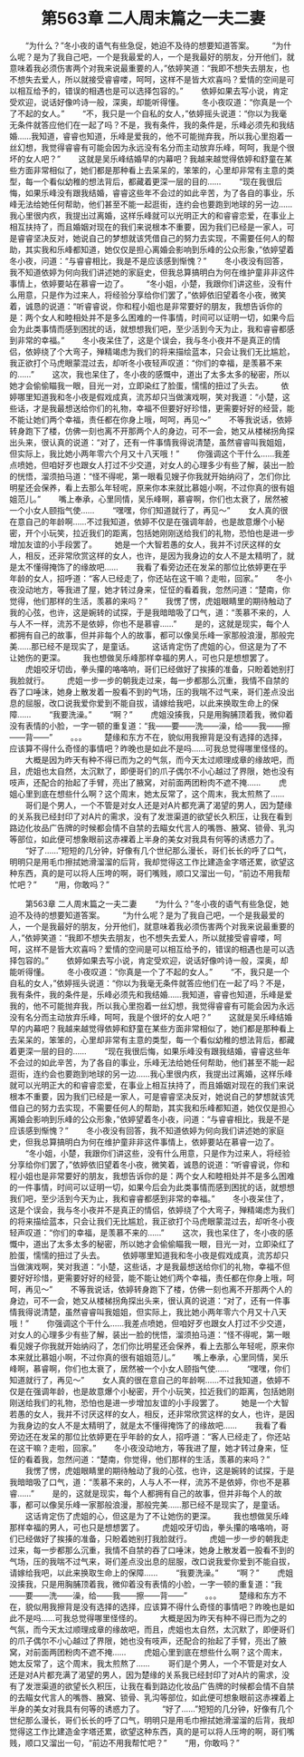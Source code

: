 # 　　第563章 二人周末篇之一夫二妻
　　“为什么？”冬小夜的语气有些急促，她迫不及待的想要知道答案。
　　“为什么呢？是为了我自己吧，一个是我最爱的人，一个是我最好的朋友，分开他们，就意味着我必须伤害两个对我来说最重要的人，”依婷笑道：“我即不想失去朋友，也不想失去爱人，所以就接受睿睿喽，呵呵，这样不是皆大欢喜吗？爱情的空间是可以相互给予的，错误的相遇也是可以选择包容的。”
　　依婷如果去写小说，肯定受欢迎，说话好像吟诗一般，深奥，却能听得懂。
　　冬小夜叹道：“你真是一个了不起的女人。”
　　“不，我只是一个自私的女人，”依婷摇头说道：“你以为我毫无条件就答应他们在一起了吗？不是，我有条件，我的条件是，乐峰必须先和我结婚……我知道，睿睿也知道，乐峰是爱我的，他不可能抛弃我，所以我心里抱着一丝幻想，我觉得睿睿有可能会因为永远没有名分而主动放弃乐峰，呵呵，我是个很坏的女人吧？”
　　这就是吴乐峰结婚早的内幕吧？我越来越觉得依婷和舒童在某些方面非常相似了，她们都是那种看上去呆呆的，笨笨的，心里却非常有主意的类型，每一个看似幼稚的想法背后，都藏着更深一层的目的……
　　“现在我很后悔，如果乐峰没有跟我结婚，睿睿这些年不会过的如此辛苦，为了各自的事业，乐峰无法给她任何帮助，他们甚至不能一起逛街，连约会也要跑到地球的另一边……我心里很内疚，我提出过离婚，这样乐峰就可以光明正大的和睿睿恋爱，在事业上相互扶持了，而且婚姻对现在的我们来说根本不重要，因为我们已经是一家人，可是睿睿坚决反对，她说自己的梦想就该凭借自己的努力去实现，不需要任何人的帮助，其实我和乐峰都知道，她仅仅是担心离婚会影响到乐峰的公众形象，”依婷望着冬小夜，问道：“与睿睿相比，我是不是应该感到惭愧？”
　　冬小夜没有回答，我不知道依婷为何向我们讲述她的家庭史，但我总算搞明白为何在维护童非非这件事情上，依婷要站在慕睿一边了。
　　“冬小姐，小楚，我跟你们讲这些，没有什么用意，只是作为过来人，将经验分享给你们罢了，”依婷依旧望着冬小夜，微笑着，诚恳的说道：“听睿睿说，你和程小姐也是非常要好的朋友，我想告诉你的是：两个女人和睦相处并不是多么困难的一件事情，时间可以证明一切，如果今后会为此类事情而感到困扰的话，就想想我们吧，至少活到今天为止，我和睿睿都感到非常的幸福。”
　　冬小夜呆住了，这是个误会，我与冬小夜并不是真正的情侣，依婷绕了个大弯子，殚精竭虑为我们的将来描绘蓝本，只会让我们无比尴尬，我正欲打个马虎眼蒙混过去，却听冬小夜轻声叹道：“你们的幸福，是羡慕不来的……”
　　这次，我也呆住了，冬小夜的感慨中，道出了太多太多的秘密，所以她才会偷偷瞄我一眼，目光一对，立即染红了脸蛋，懦懦的扭过了头去。
　　依婷哪里知道我和冬小夜是假戏成真，流苏却只当做演戏啊，笑对我道：“小楚，这些话，才是我最想送给你们的礼物，幸福不但要好好珍惜，更需要好好的经营，能不能让她们两个幸福，责任都在你身上哦，呵呵，再见～”
　　不等我说话，依婷转身跑下了楼，仿佛一刻也离不开那两个人的身边，可不一会，她又从楼梯拐角探出头来，很认真的说道：“对了，还有一件事情我得说清楚，虽然睿睿叫我姐姐，但实际上，我比她小两年零六个月又十八天哦！”
　　你强调这个干什么……我差点喷她，但咱好歹也跟女人打过不少交道，对女人的心理多少有些了解，装出一脸的恍悟，溜须拍马道：“怪不得呢，第一眼看见嫂子你我就开始纳闷了，怎们你比明星还会保养，看上去那么年轻呢，原来你本来就比慕姐小啊，不过你真的很有姐姐范儿。”
　　嘴上奉承，心里同情，吴乐峰啊，慕睿啊，你们也太衰了，居然被一个小女人颐指气使……
　　“嘿嘿，你们知道就行了，再见～”
　　女人真的很在意自己的年龄啊……不过我知道，依婷不仅是在强调年龄，也是故意爆个小秘密，开个小玩笑，拉近我们的距离，包括她刚刚送给我们的礼物，恐怕也是进一步增加友谊的小手段罢了。
　　她是一个大智若愚的女人，我并不讨厌这样的女人，相反，还非常欣赏这样的女人，也许，是因为我身边的女人不是太精明了，就是太不懂得掩饰了的缘故吧……
　　我看了看旁边还在发呆的那位比依婷更在乎年龄的女人，招呼道：“客人已经走了，你还站在这干嘛？走啦，回家。”
　　冬小夜没动地方，等我进了屋，她才转过身来，怔怔的看着我，忽然问道：“楚南，你觉得，他们那样的生活，羡慕的来吗？”
　　我愣了愣，虎姐眼睛里的期待触动了我的心弦，也许，这是婉转的试探，于是我暗暗吸了口气，道：“羡慕不来的，人与人不一样，流苏不是依婷，你也不是慕睿……”
　　是的，这就是现实，每个人都拥有自己的故事，但并非每个人的故事，都可以像吴乐峰一家那般浪漫，那般完美……那已经不是现实了，是童话。
　　这话肯定伤了虎姐的心，但这是为了不让她伤的更深。
　　我也想做吴乐峰那样幸福的男人，可也只是想想罢了。
　　虎姐咬牙切齿，拳头攥的咯咯响，哥们已经做好了挨揍的准备，只盼着她别打我脸就行。
　　虎姐一步一步的朝我走过来，每一步都那么沉重，我情不自禁的吞了口唾沫，她身上散发着一股看不到的气场，压的我喘不过气来，哥们差点没出息的屈服，改口说我爱你爱到不能自拔，请嫁给我吧，以此来换取生命上的保障……
　　“我要洗澡。”
　　“啊？”
　　虎姐没揍我，只是用胸脯顶着我，微仰着没有表情的小脸，一字一顿的重复道：“我——要——洗——澡，给——我——擦——背——”
　　。。。
　　楚缘和东方不在，貌似用我擦背是没有选择的选择，应该算不得什么奇怪的事情吧？昨晚也是如此不是吗……可我总觉得哪里怪怪的。
　　大概是因为昨天有种不得已而为之的气氛，而今天太过顺理成章的缘故吧，而且，虎姐也太自然，太沉默了，即便哥们的爪子偶尔不小心越过了界限，她也没有吱声，还配合的抬起了手臂，亮出了腋窝，对前面两团粉肉不遮不掩……
　　虎姐心里到底在想些什么啊？这个周末，她太反常了，这个周末，我太煎熬了……
　　哥们是个男人，一个不管是对女人还是对A片都充满了渴望的男人，因为楚缘的关系我已经封印了对A片的需求，没有了发泄渠道的欲望长久积压，让我在看到路边化妆品广告牌的时候都会情不自禁的去瞄女代言人的嘴唇、腋窝、锁骨、乳沟等部位，如此便可想象眼前这赤裸着上半身的美女对我具有何等的诱惑力了。
　　“好了……”短短的几分钟，好像有几个世纪那么漫长，哥们长长的呼了口气，明明只是用毛巾擦拭她滑溜溜的后背，我却觉得这工作比建造金字塔还累，欲望这种东西，真的是可以将人压垮的啊，哥们嘴贱，顺口又溜出一句，“前边不用我帮忙吧？”
　　“用，你敢吗？”

　　第563章 二人周末篇之一夫二妻
　　“为什么？”冬小夜的语气有些急促，她迫不及待的想要知道答案。
　　“为什么呢？是为了我自己吧，一个是我最爱的人，一个是我最好的朋友，分开他们，就意味着我必须伤害两个对我来说最重要的人，”依婷笑道：“我即不想失去朋友，也不想失去爱人，所以就接受睿睿喽，呵呵，这样不是皆大欢喜吗？爱情的空间是可以相互给予的，错误的相遇也是可以选择包容的。”
　　依婷如果去写小说，肯定受欢迎，说话好像吟诗一般，深奥，却能听得懂。
　　冬小夜叹道：“你真是一个了不起的女人。”
　　“不，我只是一个自私的女人，”依婷摇头说道：“你以为我毫无条件就答应他们在一起了吗？不是，我有条件，我的条件是，乐峰必须先和我结婚……我知道，睿睿也知道，乐峰是爱我的，他不可能抛弃我，所以我心里抱着一丝幻想，我觉得睿睿有可能会因为永远没有名分而主动放弃乐峰，呵呵，我是个很坏的女人吧？”
　　这就是吴乐峰结婚早的内幕吧？我越来越觉得依婷和舒童在某些方面非常相似了，她们都是那种看上去呆呆的，笨笨的，心里却非常有主意的类型，每一个看似幼稚的想法背后，都藏着更深一层的目的……
　　“现在我很后悔，如果乐峰没有跟我结婚，睿睿这些年不会过的如此辛苦，为了各自的事业，乐峰无法给她任何帮助，他们甚至不能一起逛街，连约会也要跑到地球的另一边……我心里很内疚，我提出过离婚，这样乐峰就可以光明正大的和睿睿恋爱，在事业上相互扶持了，而且婚姻对现在的我们来说根本不重要，因为我们已经是一家人，可是睿睿坚决反对，她说自己的梦想就该凭借自己的努力去实现，不需要任何人的帮助，其实我和乐峰都知道，她仅仅是担心离婚会影响到乐峰的公众形象，”依婷望着冬小夜，问道：“与睿睿相比，我是不是应该感到惭愧？”
　　冬小夜没有回答，我不知道依婷为何向我们讲述她的家庭史，但我总算搞明白为何在维护童非非这件事情上，依婷要站在慕睿一边了。
　　“冬小姐，小楚，我跟你们讲这些，没有什么用意，只是作为过来人，将经验分享给你们罢了，”依婷依旧望着冬小夜，微笑着，诚恳的说道：“听睿睿说，你和程小姐也是非常要好的朋友，我想告诉你的是：两个女人和睦相处并不是多么困难的一件事情，时间可以证明一切，如果今后会为此类事情而感到困扰的话，就想想我们吧，至少活到今天为止，我和睿睿都感到非常的幸福。”
　　冬小夜呆住了，这是个误会，我与冬小夜并不是真正的情侣，依婷绕了个大弯子，殚精竭虑为我们的将来描绘蓝本，只会让我们无比尴尬，我正欲打个马虎眼蒙混过去，却听冬小夜轻声叹道：“你们的幸福，是羡慕不来的……”
　　这次，我也呆住了，冬小夜的感慨中，道出了太多太多的秘密，所以她才会偷偷瞄我一眼，目光一对，立即染红了脸蛋，懦懦的扭过了头去。
　　依婷哪里知道我和冬小夜是假戏成真，流苏却只当做演戏啊，笑对我道：“小楚，这些话，才是我最想送给你们的礼物，幸福不但要好好珍惜，更需要好好的经营，能不能让她们两个幸福，责任都在你身上哦，呵呵，再见～”
　　不等我说话，依婷转身跑下了楼，仿佛一刻也离不开那两个人的身边，可不一会，她又从楼梯拐角探出头来，很认真的说道：“对了，还有一件事情我得说清楚，虽然睿睿叫我姐姐，但实际上，我比她小两年零六个月又十八天哦！”
　　你强调这个干什么……我差点喷她，但咱好歹也跟女人打过不少交道，对女人的心理多少有些了解，装出一脸的恍悟，溜须拍马道：“怪不得呢，第一眼看见嫂子你我就开始纳闷了，怎们你比明星还会保养，看上去那么年轻呢，原来你本来就比慕姐小啊，不过你真的很有姐姐范儿。”
　　嘴上奉承，心里同情，吴乐峰啊，慕睿啊，你们也太衰了，居然被一个小女人颐指气使……
　　“嘿嘿，你们知道就行了，再见～”
　　女人真的很在意自己的年龄啊……不过我知道，依婷不仅是在强调年龄，也是故意爆个小秘密，开个小玩笑，拉近我们的距离，包括她刚刚送给我们的礼物，恐怕也是进一步增加友谊的小手段罢了。
　　她是一个大智若愚的女人，我并不讨厌这样的女人，相反，还非常欣赏这样的女人，也许，是因为我身边的女人不是太精明了，就是太不懂得掩饰了的缘故吧……
　　我看了看旁边还在发呆的那位比依婷更在乎年龄的女人，招呼道：“客人已经走了，你还站在这干嘛？走啦，回家。”
　　冬小夜没动地方，等我进了屋，她才转过身来，怔怔的看着我，忽然问道：“楚南，你觉得，他们那样的生活，羡慕的来吗？”
　　我愣了愣，虎姐眼睛里的期待触动了我的心弦，也许，这是婉转的试探，于是我暗暗吸了口气，道：“羡慕不来的，人与人不一样，流苏不是依婷，你也不是慕睿……”
　　是的，这就是现实，每个人都拥有自己的故事，但并非每个人的故事，都可以像吴乐峰一家那般浪漫，那般完美……那已经不是现实了，是童话。
　　这话肯定伤了虎姐的心，但这是为了不让她伤的更深。
　　我也想做吴乐峰那样幸福的男人，可也只是想想罢了。
　　虎姐咬牙切齿，拳头攥的咯咯响，哥们已经做好了挨揍的准备，只盼着她别打我脸就行。
　　虎姐一步一步的朝我走过来，每一步都那么沉重，我情不自禁的吞了口唾沫，她身上散发着一股看不到的气场，压的我喘不过气来，哥们差点没出息的屈服，改口说我爱你爱到不能自拔，请嫁给我吧，以此来换取生命上的保障……
　　“我要洗澡。”
　　“啊？”
　　虎姐没揍我，只是用胸脯顶着我，微仰着没有表情的小脸，一字一顿的重复道：“我——要——洗——澡，给——我——擦——背——”
　　。。。
　　楚缘和东方不在，貌似用我擦背是没有选择的选择，应该算不得什么奇怪的事情吧？昨晚也是如此不是吗……可我总觉得哪里怪怪的。
　　大概是因为昨天有种不得已而为之的气氛，而今天太过顺理成章的缘故吧，而且，虎姐也太自然，太沉默了，即便哥们的爪子偶尔不小心越过了界限，她也没有吱声，还配合的抬起了手臂，亮出了腋窝，对前面两团粉肉不遮不掩……
　　虎姐心里到底在想些什么啊？这个周末，她太反常了，这个周末，我太煎熬了……
　　哥们是个男人，一个不管是对女人还是对A片都充满了渴望的男人，因为楚缘的关系我已经封印了对A片的需求，没有了发泄渠道的欲望长久积压，让我在看到路边化妆品广告牌的时候都会情不自禁的去瞄女代言人的嘴唇、腋窝、锁骨、乳沟等部位，如此便可想象眼前这赤裸着上半身的美女对我具有何等的诱惑力了。
　　“好了……”短短的几分钟，好像有几个世纪那么漫长，哥们长长的呼了口气，明明只是用毛巾擦拭她滑溜溜的后背，我却觉得这工作比建造金字塔还累，欲望这种东西，真的是可以将人压垮的啊，哥们嘴贱，顺口又溜出一句，“前边不用我帮忙吧？”
　　“用，你敢吗？”
